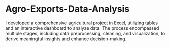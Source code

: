 # Agro-Exports-Data-Analysis
I developed a comprehensive agricultural project in Excel, utilizing tables and an interactive dashboard to analyze data. The process encompassed multiple stages, including data preprocessing, cleaning, and visualization, to derive meaningful insights and enhance decision-making.
